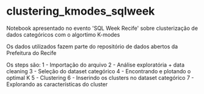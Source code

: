 # clustering_kmodes_sqlweek
Notebook apresentado no evento 'SQL Week Recife' sobre clusterização de dados categóricos com o algortimo K-modes

Os dados utilizados fazem parte do repositório de dados abertos da Prefeitura do Recife

Os steps são:
1 - Importação do arquivo
2 - Análise exploratória + data cleaning
3 - Seleção do dataset categórico
4 - Encontrando e plotando o optimal K
5 - Clustering
6 - Inserindo os clusters no dataset categórico
7 - Explorando as características do cluster

